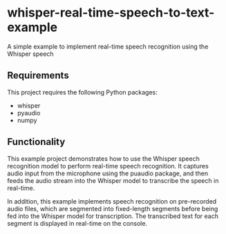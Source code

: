 # whisper-real-time-speech-to-text-example
A simple example to implement real-time speech recognition using the Whisper speech 


## Requirements
This project requires the following Python packages:

- whisper
- pyaudio
- numpy

## Functionality
This example project demonstrates how to use the Whisper speech recognition model to perform real-time speech recognition. It captures audio input from the microphone using the puaudio package, and then feeds the audio stream into the Whisper model to transcribe the speech in real-time.

In addition, this example implements speech recognition on pre-recorded audio files, which are segmented into fixed-length segments before being fed into the Whisper model for transcription. The transcribed text for each segment is displayed in real-time on the console.
